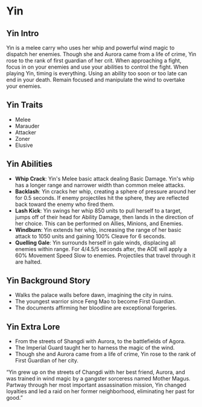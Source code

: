# Yin	

## Yin Intro

Yin is a melee carry who uses her whip and powerful wind magic to dispatch her enemies. Though she and Aurora came from a life of crime, Yin rose to the rank of first guardian of her crit. When approaching a fight, focus in on your enemies and use your abilities to control the fight. When playing Yin, timing is everything. Using an ability too soon or too late can end in your death. Remain focused and manipulate the wind to overtake your enemies.

## Yin Traits

-   Melee
-   Marauder
-   Attacker
-   Zoner
-   Elusive

## Yin Abilities

-   **Whip Crack**: Yin's Melee basic attack dealing Basic Damage. Yin's whip has a longer range and narrower width than common melee attacks. 
-   **Backlash**: Yin cracks her whip, creating a sphere of pressure around her for 0.5 seconds. If enemy projectiles hit the sphere, they are reflected back toward the enemy who fired them.
-   **Lash Kick**: Yin swings her whip 850 units to pull herself to a target, jumps off of their head for Ability Damage, then lands in the direction of her choice. This can be performed on Allies, Minions, and Enemies. 
-   **Windburn**: Yin extends her whip, increasing the range of her basic attack to 1050 units and gaining 100% Cleave for 6 seconds. 
-   **Quelling Gale**: Yin surrounds herself in gale winds, displacing all enemies within range. For 4/4.5/5 seconds after, the AOE will apply a 60% Movement Speed Slow to enemies. Projectiles that travel through it are halted.

## Yin Background Story

-   Walks the palace walls before dawn, imagining the city in ruins.
-   The youngest warrior since Feng Mao to become First Guardian.
-   The documents affirming her bloodline are exceptional forgeries.

## Yin Extra Lore

-   From the streets of Shangdi with Aurora, to the battlefields of Agora.
-   The Imperial Guard taught her to harness the magic of the wind.
-   Though she and Aurora came from a life of crime, Yin rose to the rank of First Guardian of her city.

“Yin grew up on the streets of Changdi with her best friend, Aurora, and was trained in wind magic by a gangster sorceress named Mother Magus. Partway through her most important assassination mission, Yin changed loyalties and led a raid on her former neighborhood, eliminating her past for good.” 